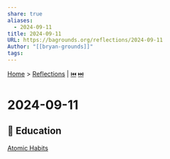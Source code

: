 ```yaml
---
share: true
aliases:
  - 2024-09-11
title: 2024-09-11
URL: https://bagrounds.org/reflections/2024-09-11
Author: "[[bryan-grounds]]"
tags: 
---
```

[Home](../index.md) > [Reflections](./index.md) | [⏮️](./2024-09-06.md) [⏭️](./2024-09-22.md)  
# 2024-09-11  
## 🧠 Education  
[Atomic Habits](../books/atomic-habits.md)  
